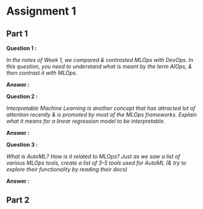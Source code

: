 # Assignment 1
## __Part 1__
__Question 1 :__

*In the notes of Week 1, we compared & contrasted MLOps with DevOps. In this question, you need to understand what is meant by the term AIOps, & then contrast it with MLOps.*

__Answer :__


__Question 2 :__

*Interpretable Machine Learning is another concept that has attracted lot of attention recently & is promoted by most of the MLOps frameworks. Explain what it means for a linear regression model to be interpretable.*

__Answer :__

__Question 3 :__

_What is AutoML? How is it related to MLOps? Just as we saw a list of various MLOps tools, create a list of 3-5 tools used for AutoML (& try to explore their functionality by reading their docs)_

__Answer :__

## __Part 2__
